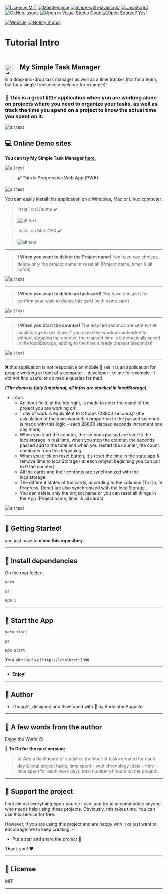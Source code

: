 [![License: MIT](https://img.shields.io/badge/License-MIT-blue.svg)](https://github.com/rodolphe37/my-simple-tasks-manager-/blob/main/LICENSE)
[![Maintenance](https://img.shields.io/badge/Maintained%3F-yes-green.svg)](https://github.com/rodolphe37/my-simple-tasks-manager-/graphs/commit-activity)
[![made-with-javascript](https://img.shields.io/badge/Made%20with-JavaScript-1f425f.svg)](https://github.com/rodolphe37/my-simple-tasks-manager-)
[![JavaScript](https://img.shields.io/badge/--F7DF1E?logo=javascript&logoColor=000)](https://www.javascript.com/)
[![GitHub issues](https://badgen.net/github/issues/rodolphe37/my-simple-tasks-manager-/)](https://github.com/rodolphe37/my-simple-tasks-manager-/issues)
[![Open in Visual Studio Code](https://open.vscode.dev/badges/open-in-vscode.svg)](https://open.vscode.dev/rodolphe37/my-simple-tasks-manager-)
[![Open Source? Yes!](https://badgen.net/badge/Open%20Source%20%3F/Yes%21/blue?icon=github)](https://github.com/Naereen/badges/)


[![Website](https://i.imgur.com/xSu6S5v.png)](https://rodolphe-augusto.fr)
[![Netlify Status](https://api.netlify.com/api/v1/badges/92309974-2b33-4847-afba-559bce5bd21d/deploy-status)](https://app.netlify.com/sites/my-simple-tasks-manager/deploys)

# Tutorial Intro

---

## <img  style =" float: left; margin-top: 5px; margin-right: 22px " src="demo/backlog.svg" alt="drawing" height="30" width="25"/>My Simple Task Manager

is a drag-and-drop task manager as well as a time tracker (not for a team, but for a single freelance developer for example)!

### :bookmark: This is a great little application when you are working alone on projects where you need to organize your tasks, as well as track the time you spend on a project to know the actual time you spent on it.



![alt text](demo/demo.gif "My Simple Tasks Manager")



## :computer: Online Demo sites


**You can try My Simple Task Manager** **[here](https://my-simple-tasks-manager.netlify.app/)**,

![alt text](demo/pwa-check-all.png "My Simple Tasks Manager")

>**:heavy_check_mark: This is Progressive Web App (PWA)**

![alt text](demo/pwa-test.png "My Simple Tasks Manager")

You can easily install this application on a Windows, Mac or Linux computer.

>Install on Ubuntu :heavy_check_mark:
>
>![alt text](demo/demoInstall.gif "My Simple Tasks Manager")


>Install on Mac OSX :heavy_check_mark:
>
>![alt text](demo/install-mac-osx.png "My Simple Tasks Manager")
---

>**:heavy_exclamation_mark: When you want to delete the Project name!**
You have two choices, delete only the project name or reset all (Project name, timer & all cards)

![alt text](demo/delete.png "My Simple Tasks Manager")

---

>**:heavy_exclamation_mark: When you want to delete an task card!**
You have one alert for confirm your wish to delete this card (with name card)

![alt text](demo/confirm-delete-card.png "My Simple Tasks Manager")

---

>**:heavy_exclamation_mark: When you Start the counter!**
The elapsed seconds are sent to the localstorage in real time, if you close the window inadvertently without stopping the counter, the elapsed time is automatically saved in the localStorage, adding to the time already present (seconds)!

![alt text](demo/real-time-seconds.gif "My Simple Tasks Manager")

---

**:x:** this application is  not responsive on mobile :mobile_phone_off: (as it is an application for people working in front of a computer - developer like me for example - I did not find useful to do media queries for that).


***(The demo is fully functional, all infos are stocked in localStorage)***

- Infos:
  - An input field, at the top right, is made to enter the name of the project you are working on!
  - 1 day of work is equivalent to 8 hours (28800 seconds)! (the calculation of the days worked in proportion to the passed seconds  is made with this logic - each 28800 elapsed seconds increment one day more)
  - When you start the counter, the seconds passed are sent to the localstorage in real time, when you stop the counter, the seconds passed add to the total and when you restart the counter, the count continues from this beginning.
  - When you click on reset button, it's reset the time in the state app & remove time to localStorage ( at each project beginning you can put to 0 the counter)
  - All the cards and their contents are synchronized with the localstorage.
  - The different states of the cards, according to the columns (To Do, In Progress, Done) are also synchronized with the localStorage.
  - You can delete only the project name or you can reset all things in the App (Project name, timer & all cards)

![alt text](demo/localStore.png "My Simple Tasks Manager")

---

## :microscope: Getting Started!

you just have to **clone this repository**.

---

## :satellite: Install dependencies

On the root folder:

```shell
yarn
```
or
```shell
npm i
```
---

## :rainbow: Start the App

```shell
yarn start
```
or
```shell
npm start
```


Your site starts at `http://localhost:3000`.

---


* **Enjoy!**


---

## :bust_in_silhouette: Author

- Thought, designed and developed with :purple_heart: by Rodolphe Augusto

---

## :large_blue_diamond: A few words from the author

Enjoy the World :smirk:

**:memo: To Do for the next version:**

>:bar_chart: Add a dashboard of statistics (number of tasks created for each day & total project tasks, time spent - with chronology (date - time - time spent for each work day), total number of hours on the project).

---

## :sparkling_heart: Support the project

I put almost everything open-source I can, and try to accommodate anyone who needs help using these projects. Obviously,
this takes time. You can use this service for free.

However, if you are using this project and are happy with it or just want to encourage me to keep creating: -

- Put a star and share the project :rocket:

Thank you! :heart:

---

## :scroll: License

MIT

---

